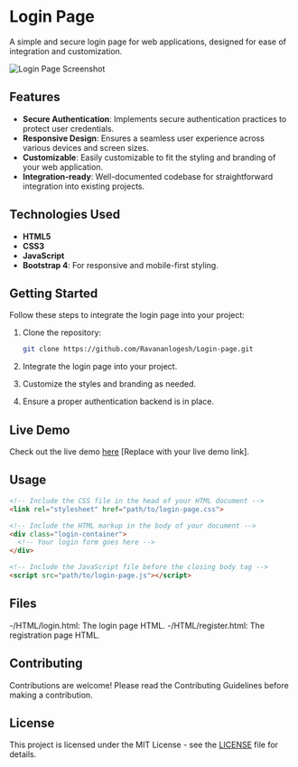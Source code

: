 # Login Page

A simple and secure login page for web applications, designed for ease of integration and customization.

![Login Page Screenshot](./images/screenshot.png)

## Features

- **Secure Authentication**: Implements secure authentication practices to protect user credentials.
- **Responsive Design**: Ensures a seamless user experience across various devices and screen sizes.
- **Customizable**: Easily customizable to fit the styling and branding of your web application.
- **Integration-ready**: Well-documented codebase for straightforward integration into existing projects.

## Technologies Used

- **HTML5**
- **CSS3**
- **JavaScript**
- **Bootstrap 4**: For responsive and mobile-first styling.

## Getting Started

Follow these steps to integrate the login page into your project:

1. Clone the repository:

    ```bash
    git clone https://github.com/Ravananlogesh/Login-page.git
    ```

2. Integrate the login page into your project.

3. Customize the styles and branding as needed.

4. Ensure a proper authentication backend is in place.

## Live Demo

Check out the live demo [here](#) [Replace with your live demo link].

## Usage

```html
<!-- Include the CSS file in the head of your HTML document -->
<link rel="stylesheet" href="path/to/login-page.css">

<!-- Include the HTML markup in the body of your document -->
<div class="login-container">
  <!-- Your login form goes here -->
</div>

<!-- Include the JavaScript file before the closing body tag -->
<script src="path/to/login-page.js"></script>

```
## Files
-/HTML/login.html: The login page HTML.
-/HTML/register.html: The registration page HTML.
## Contributing

Contributions are welcome! Please read the Contributing Guidelines before making a contribution.
## License

This project is licensed under the MIT License - see the [LICENSE](./License.txt) file for details.
